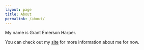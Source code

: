 ```yaml
---
layout: page
title: About
permalink: /about/
---
```


My name is Grant Emerson Harper. 

You can check out my [site][grant-website] for more information about me for now.


[grant-website]: http://grantemersonharper.com
